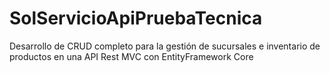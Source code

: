 # SolServicioApiPruebaTecnica

Desarrollo de CRUD completo para la gestión de sucursales e inventario de productos en una API Rest MVC con EntityFramework Core
